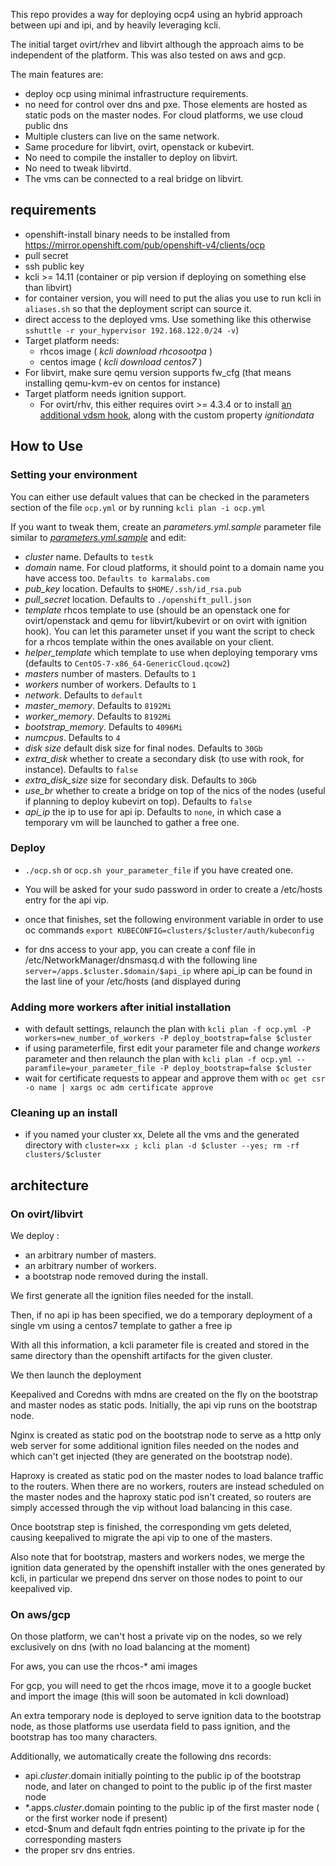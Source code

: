 This repo provides a way for deploying ocp4 using an hybrid approach between upi and ipi, and by heavily leveraging kcli.

The initial target ovirt/rhev and libvirt although the approach aims to be independent of the platform.
This was also tested on aws and gcp.

The main features are:

- deploy ocp using minimal infrastructure requirements.
- no need for control over dns and pxe. Those elements are hosted as static pods on the master nodes. For cloud platforms, we use cloud public dns
- Multiple clusters can live on the same network.
- Same procedure for libvirt, ovirt, openstack or kubevirt.
- No need to compile the installer to deploy on libvirt.
- No need to tweak libvirtd.
- The vms can be connected to a real bridge on libvirt.

## requirements

- openshift-install binary needs to be installed from https://mirror.openshift.com/pub/openshift-v4/clients/ocp
- pull secret
- ssh public key
- kcli >= 14.11 (container or pip version if deploying on something else than libvirt)
 - for container version, you will need to put the alias you use to run kcli in `aliases.sh` so that the deployment script can source it.
- direct access to the deployed vms. Use something like this otherwise `sshuttle -r your_hypervisor 192.168.122.0/24 -v`)
- Target platform needs:
  - rhcos image ( *kcli download rhcosootpa* )
  - centos image ( *kcli download centos7* )
- For libvirt, make sure qemu version supports fw_cfg (that means installing qemu-kvm-ev on centos for instance)
- Target platform needs ignition support. 
  - For ovirt/rhv, this either requires ovirt >= 4.3.4 or to install [an additional vdsm hook](https://gerrit.ovirt.org/#/c/100008), along with the custom property *ignitiondata*

## How to Use

### Setting your environment

You can either use default values that can be checked in the parameters section of the file `ocp.yml` or by running `kcli plan -i ocp.yml`

If you want to tweak them, create an *parameters.yml.sample* parameter file similar to [*parameters.yml.sample*](parameters.yml.sample) and edit:

- *cluster* name. Defaults to `testk`
- *domain* name. For cloud platforms, it should point to a domain name you have access too. `Defaults to karmalabs.com`
- *pub_key* location. Defaults to `$HOME/.ssh/id_rsa.pub`
- *pull_secret* location. Defaults to `./openshift_pull.json`
- *template* rhcos template to use (should be an openstack one for ovirt/openstack and qemu for libvirt/kubevirt or on ovirt with ignition hook). You can let this parameter unset if you want the script to check for a rhcos template within the ones available on your client.
- *helper_template* which template to use when deploying temporary vms (defaults to `CentOS-7-x86_64-GenericCloud.qcow2`)
- *masters* number of masters. Defaults to `1`
- *workers* number of workers. Defaults to `1`
- *network*. Defaults to `default`
- *master_memory*. Defaults to `8192Mi`
- *worker_memory*. Defaults to `8192Mi`
- *bootstrap_memory*. Defaults to `4096Mi`
- *numcpus*. Defaults to `4`
- *disk size* default disk size for final nodes. Defaults to `30Gb`
- *extra_disk* whether to create a secondary disk (to use with rook, for instance). Defaults to `false`
- *extra\_disk_size* size for secondary disk. Defaults to `30Gb`
- *use_br* whether to create a bridge on top of the nics of the nodes (useful if planning to deploy kubevirt on top). Defaults to `false`
- *api_ip* the ip to use for api ip. Defaults to `none`, in which case a temporary vm will be launched to gather a free one.

### Deploy

- `./ocp.sh` or `ocp.sh your_parameter_file` if you have created one.

- You will be asked for your sudo password in order to create a /etc/hosts entry for the api vip.

- once that finishes, set the following environment variable in order to use oc commands `export KUBECONFIG=clusters/$cluster/auth/kubeconfig`

- for dns access to your app, you can create a conf file in /etc/NetworkManager/dnsmasq.d with the following line `server=/apps.$cluster.$domain/$api_ip` where api_ip can be found in the last line of your /etc/hosts (and displayed during

### Adding more workers after initial installation

- with default settings, relaunch the plan with `kcli plan -f ocp.yml -P workers=new_number_of_workers -P deploy_bootstrap=false $cluster`
- if using parameterfile, first edit your parameter file and change *workers* parameter and then relaunch the plan with `kcli plan -f ocp.yml --paramfile=your_parameter_file -P deploy_bootstrap=false $cluster`
- wait for certificate requests to appear and approve them with `oc get csr -o name | xargs oc adm certificate approve`

### Cleaning up an install

- if you named your cluster xx, Delete all the vms and the generated directory with `cluster=xx ; kcli plan -d $cluster --yes; rm -rf clusters/$cluster`

## architecture

### On ovirt/libvirt

We deploy :

- an arbitrary number of masters.
- an arbitrary number of workers.
- a bootstrap node removed during the install.

We first generate all the ignition files needed for the install.

Then, if no api ip has been specified, we do a temporary deployment of a single vm using a centos7 template to gather a free ip

With all this information, a kcli parameter file is created and stored in the same directory than the openshift artifacts for the given cluster.

We then launch the deployment

Keepalived and Coredns with mdns are created on the fly on the bootstrap and master nodes as static pods. Initially, the api vip runs on the bootstrap node.

Nginx is created as static pod on the bootstrap node to serve as a http only web server for some additional ignition files needed on the nodes and which can't get injected (they are generated on the bootstrap node).

Haproxy is created as static pod on the master nodes to load balance traffic to the routers. When there are no workers, routers are instead scheduled on the master nodes and the haproxy static pod isn't created, so routers are simply accessed through the vip without load balancing in this case.

Once bootstrap step is finished, the corresponding vm gets deleted, causing keepalived to migrate the api vip to one of the masters.

Also note that for bootstrap, masters and workers nodes, we merge the ignition data generated by the openshift installer with the ones generated by kcli, in particular we prepend dns server on those nodes to point to our keepalived vip.

### On aws/gcp

On those platform, we can't host a private vip on the nodes, so we rely exclusively on dns (with no load balancing at the moment)

For aws, you can use the rhcos-* ami images

For gcp, you will need to get the rhcos image, move it to a google bucket and import the image (this will soon be automated in kcli download)

An extra temporary node is deployed to serve ignition data to the bootstrap node, as those platforms use userdata field to pass ignition, and the bootstrap has too many characters.

Additionally, we automatically create the following dns records:

- api.$cluster.$domain initially pointing to the public ip of the bootstrap node, and later on changed to point to the public ip of the first master node
- *.apps.$cluster.$domain pointing to the public ip of the first master node ( or the first worker node if present)
- etcd-$num and default fqdn entries pointing to the private ip for the corresponding masters
- the proper srv dns entries.
